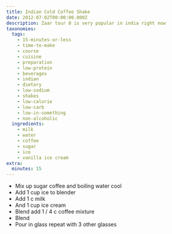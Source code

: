 ```yaml
---
title: Indian Cold Coffee Shake
date: 2012-07-02T00:00:00.000Z
description: Zaar tour 8 is very popular in india right now
taxonomies:
  tags:
    - 15-minutes-or-less
    - time-to-make
    - course
    - cuisine
    - preparation
    - low-protein
    - beverages
    - indian
    - dietary
    - low-sodium
    - shakes
    - low-calorie
    - low-carb
    - low-in-something
    - non-alcoholic
  ingredients:
    - milk
    - water
    - coffee
    - sugar
    - ice
    - vanilla ice cream
extra:
  minutes: 15
---
```

 - Mix up sugar coffee and boiling water cool
 - Add 1 cup ice to blender
 - Add 1 c milk
 - And 1 cup ice cream
 - Blend add 1 / 4 c coffee mixture
 - Blend
 - Pour in glass repeat with 3 other glasses
